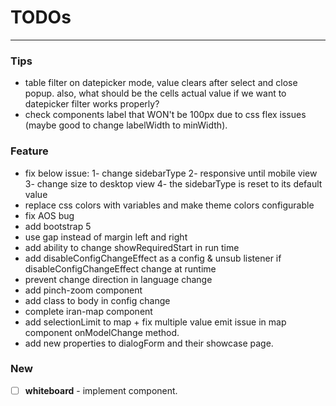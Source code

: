 # TODOs

---

### Tips

- table filter on datepicker mode, value clears after select and close popup. also, what should be the cells actual
  value if we want to datepicker filter works properly?
- check components label that WON't be 100px due to css flex issues (maybe good to change labelWidth to minWidth).

### Feature

- fix below issue:
  1- change sidebarType 2- responsive until mobile view 3- change size to desktop view 4- the sidebarType is reset to
  its default value
- replace css colors with variables and make theme colors configurable
- fix AOS bug
- add bootstrap 5
- use gap instead of margin left and right
- add ability to change showRequiredStart in run time
- add disableConfigChangeEffect as a config & unsub listener if disableConfigChangeEffect change at runtime
- prevent change direction in language change
- add pinch-zoom component
- add class to body in config change
- complete iran-map component
- add selectionLimit to map + fix multiple value emit issue in map component onModelChange method.
- add new properties to dialogForm and their showcase page.
### New

- [ ] **whiteboard** - implement component.
